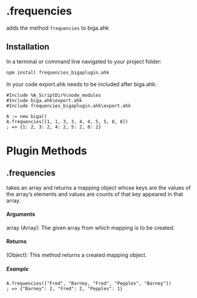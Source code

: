 # .frequencies
adds the method `frequencies` to biga.ahk


## Installation
In a terminal or command line navigated to your project folder:

```bash
npm install frequencies_bigaplugin.ahk
```

In your code export.ahk needs to be included after biga.ahk:

```autohotkey
#Include %A_ScriptDir%\node_modules
#Include biga.ahk\export.ahk
#Include frequencies_bigaplugin.ahk\export.ahk

A := new biga()
A.frequencies([1, 1, 3, 3, 4, 4, 5, 5, 8, 8])
; => {1: 2, 3: 2, 4: 2, 5: 2, 8: 2}
```

# Plugin Methods

## .frequencies
takes an array and returns a mapping object whose keys are the values of the array’s elements and values are counts of that key appeared in that array.


#### Arguments
array (Array): The given array from which mapping is to be created.


#### Returns
(Object): This method returns a created mapping object.


##### Example
```autohotkey
A.frequencies(["Fred", "Barney, "Fred", "Pepples", "Barney"])
; => {"Barney": 2, "Fred": 2, "Pepples": 1}
```
